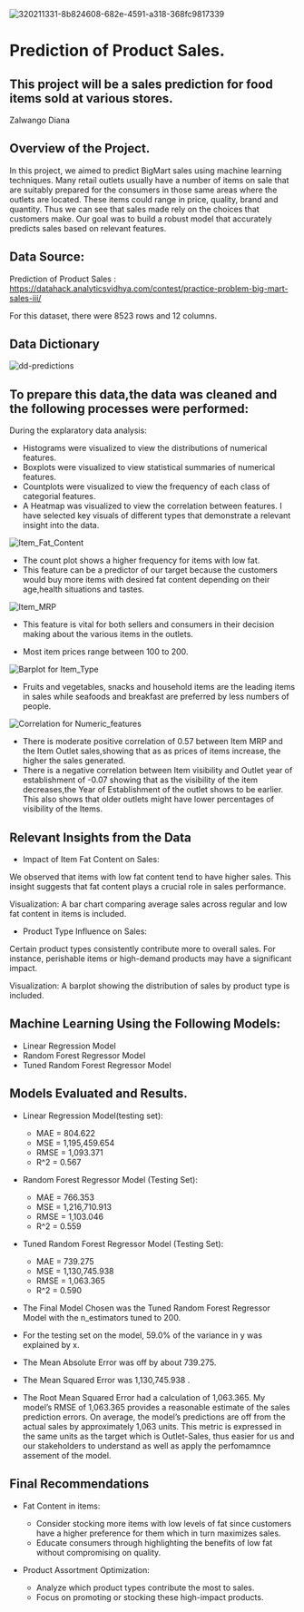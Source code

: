 ![320211331-8b824608-682e-4591-a318-368fc9817339](https://github.com/zal-developer/Production-of-Product-Sales./assets/119515838/54be62ac-1a92-4713-b620-269b829a6abc)

# Prediction of Product Sales.
## This project will be a sales prediction for food items sold at various stores.

Zalwango Diana

## Overview of the Project.
In this project, we aimed to predict BigMart sales using machine learning techniques. Many retail outlets usually have a number of items on sale that are suitably prepared for the consumers in those same areas where the outlets are located. These items could range in price, quality, brand and quantity. Thus we can see that sales made rely on the choices that customers make. Our goal was to build a robust model that accurately predicts sales based on relevant features.

## Data Source:
Prediction of  Product Sales : https://datahack.analyticsvidhya.com/contest/practice-problem-big-mart-sales-iii/

For this dataset, there were 8523 rows and 12 columns.
## Data Dictionary
![dd-predictions](https://github.com/zal-developer/Production-of-Product-Sales./assets/119515838/617a5261-1af1-46c4-a696-f821aa894538)

## To prepare this data,the data was cleaned  and the following processes were performed:
During the explaratory data analysis:
- Histograms were visualized to view the distributions of numerical features.
- Boxplots were visualized to view statistical summaries of numerical features.
- Countplots were visualized to view the frequency of each class of categorial features.
- A Heatmap was visualized to view the correlation between features.
I have selected key visuals of different types that demonstrate a relevant insight into the data.

![Item_Fat_Content](https://github.com/zal-developer/Production-of-Product-Sales./assets/119515838/4c924c5c-9156-4c62-80b0-c4403620bca0)

- The count plot shows  a higher frequency for items with low fat.
- This feature can be a predictor of our target because the customers would buy more items with desired fat content depending on their age,health situations and tastes.

![Item_MRP](https://github.com/zal-developer/Production-of-Product-Sales./assets/119515838/4b2a2742-8172-4fd7-868b-363a310270cf)

- This feature is vital for both sellers and consumers in their decision making about the various items in the outlets.

- Most item prices range between 100 to 200. 

![Barplot for Item_Type](https://github.com/zal-developer/Production-of-Product-Sales./assets/119515838/2a0216bc-30a0-431d-b3ee-00c03bb40048)
- Fruits and vegetables, snacks and household items are the leading items in sales while seafoods and breakfast are preferred by less numbers of people.

![Correlation for Numeric_features](https://github.com/zal-developer/Production-of-Product-Sales./assets/119515838/8ea3afd2-d52b-4fe2-8dab-421fe6ae1c45)
- There is moderate positive correlation of 0.57 between Item MRP and the Item Outlet sales,showing that as as prices of items increase, the higher the sales generated.
- There is a negative correlation between Item visibility and Outlet year of establishment of -0.07 showing that as the visibility of the item decreases,the Year of Establishment of the outlet shows to be earlier. This also shows that older outlets might have lower percentages of visibility of the Items.

## Relevant Insights from the Data

- Impact of Item Fat Content on Sales:
  
We observed that items with low fat content tend to have higher sales. This insight suggests that fat content plays a crucial role in sales performance.

Visualization: A bar chart comparing average sales across regular and low fat content in items is included.


- Product Type Influence on Sales:
  
Certain product types consistently contribute more to overall sales. For instance, perishable items or high-demand products may have a significant impact.

Visualization: A barplot showing the distribution of sales by product type is included.

## Machine Learning Using the Following Models:
 - Linear Regression Model
 - Random Forest Regressor Model
 - Tuned Random Forest Regressor Model

## Models Evaluated and Results.
- Linear Regression Model(testing set):
  - MAE = 804.622
  - MSE = 1,195,459.654
  - RMSE = 1,093.371
  - R^2 = 0.567
    
- Random Forest Regressor Model (Testing Set):
   - MAE = 766.353
   - MSE = 1,216,710.913
   - RMSE = 1,103.046
   - R^2 = 0.559

 - Tuned Random Forest Regressor Model (Testing Set):
   - MAE = 739.275
   - MSE = 1,130,745.938
   - RMSE = 1,063.365
   - R^2 = 0.590

- The Final Model Chosen was the Tuned Random Forest Regressor Model with the n_estimators tuned to 200.

- For the testing set on the model, 59.0% of the variance in y was explained by x.

- The Mean Absolute Error was off by about 739.275.

 - The Mean Squared Error was 1,130,745.938 .

-  The Root Mean Squared Error had a calculation of 1,063.365.
   My model’s RMSE of 1,063.365 provides a reasonable estimate of the sales prediction errors.
   On average, the model’s predictions are off from the actual sales by approximately 1,063 units.
   This metric is expressed in the same units as the target which is Outlet-Sales, thus easier for us and our stakeholders 
    to understand as well as apply the perfomamnce assement of the model.

 ## Final Recommendations
 -  Fat Content in items:
    - Consider  stocking more items with low levels of fat since customers have a higher preference for them which in turn 
       maximizes sales.
    - Educate consumers through highlighting the benefits of low fat without compromising on quality.

-  Product Assortment Optimization:
   - Analyze which product types contribute the most to sales.
   - Focus on promoting or stocking these high-impact products.

